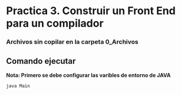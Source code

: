 # Practica 3. Construir un Front End para un compilador

### Archivos sin copilar en la carpeta 0_Archivos

## Comando ejecutar
**Nota: Primero se debe configurar las varibles de entorno de JAVA**

`java Main`

